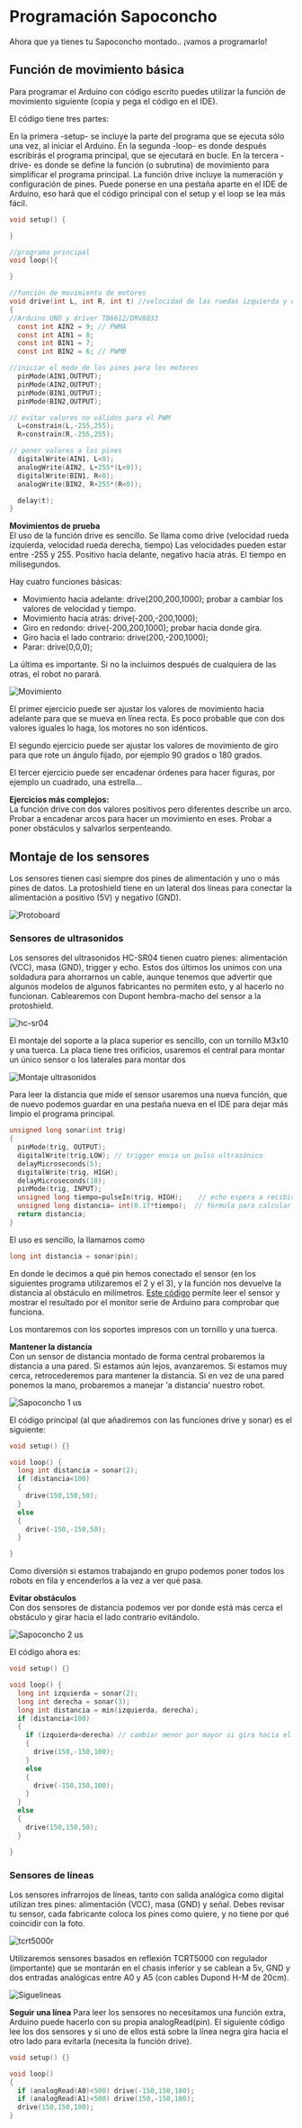 # Programación Sapoconcho

Ahora que ya tienes tu Sapoconcho montado.. ¡vamos a programarlo!

## Función de movimiento básica
Para programar el Arduino con código escrito puedes utilizar la función de movimiento siguiente (copia y pega el código en el IDE).

El código tiene tres partes:

En la primera -setup- se incluye la parte del programa que se ejecuta sólo una vez, al iniciar el Arduino.
En la segunda -loop- es donde después escribirás el programa principal, que se ejecutará en bucle.
En la tercera -drive- es donde se define la función (o subrutina) de movimiento para simplificar el programa principal.
La función drive incluye la numeración y configuración de pines. Puede ponerse en una pestaña aparte en el IDE de Arduino, eso hará que el código principal con el setup y el loop se lea más fácil.

```c
void setup() {

}

//programa principal
void loop(){

}

//función de movimiento de motores
void drive(int L, int R, int t) //velocidad de las ruedas izquierda y derecha, positivo hacia delante, tiempo en milisegundos
{
//Arduino UNO y driver TB6612/DRV8833
  const int AIN2 = 9; // PWMA
  const int AIN1 = 8;
  const int BIN1 = 7;
  const int BIN2 = 6; // PWMB

//iniciar el modo de los pines para los motores
  pinMode(AIN1,OUTPUT);
  pinMode(AIN2,OUTPUT);
  pinMode(BIN1,OUTPUT);
  pinMode(BIN2,OUTPUT);

// evitar valores no válidos para el PWM
  L=constrain(L,-255,255);
  R=constrain(R,-255,255);

// poner valores a los pines
  digitalWrite(AIN1, L<0);
  analogWrite(AIN2, L+255*(L<0));
  digitalWrite(BIN1, R<0);
  analogWrite(BIN2, R+255*(R<0));

  delay(t);
}
```

**Movimientos de prueba**  
El uso de la función drive es sencillo. Se llama como drive (velocidad rueda izquierda, velocidad rueda derecha, tiempo) Las velocidades pueden estar entre -255 y 255. Positivo hacia delante, negativo hacia atrás. El tiempo en milisegundos.

Hay cuatro funciones básicas:

- Movimiento hacia adelante: drive(200,200,1000); probar a cambiar los valores de velocidad y tiempo.
- Movimiento hacia atrás: drive(-200,-200,1000);
- Giro en redondo: drive(-200,200,1000); probar hacia donde gira.
- Giro hacia el lado contrario: drive(200,-200,1000);
- Parar: drive(0,0,0);

La última es importante. Si no la incluimos después de cualquiera de las otras, el robot no parará.

![Movimiento](img/movimiento.jpg)

El primer ejercicio puede ser ajustar los valores de movimiento hacia adelante para que se mueva en línea recta. Es poco probable que con dos valores iguales lo haga, los motores no son idénticos.

El segundo ejercicio puede ser ajustar los valores de movimiento de giro para que rote un ángulo fijado, por ejemplo 90 grados o 180 grados.

El tercer ejercicio puede ser encadenar órdenes para hacer figuras, por ejemplo un cuadrado, una estrella…

**Ejercicios más complejos:**  
La función drive con dos valores positivos pero diferentes describe un arco. Probar a encadenar arcos para hacer un movimiento en eses. Probar a poner obstáculos y salvarlos serpenteando.

## Montaje de los sensores

Los sensores tienen casi siempre dos pines de alimentación y uno o más pines de datos. La protoshield tiene en un lateral dos líneas para conectar la alimentación a positivo (5V) y negativo (GND).

![Protoboard](img/protoshield.jpg)

### Sensores de ultrasonidos
Los sensores del ultrasonidos HC-SR04 tienen cuatro pienes: alimentación (VCC), masa (GND), trigger y echo. Estos dos últimos los unimos con una soldadura para ahorrarnos un cable, aunque tenemos que advertir que algunos modelos de algunos fabricantes no permiten esto, y al hacerlo no funcionan. Cablearemos con Dupont hembra-macho del sensor a la protoshield.

![hc-sr04](img/hc-sr04.jpg)

El montaje del soporte a la placa superior es sencillo, con un tornillo M3x10 y una tuerca. La placa tiene tres orificios, usaremos el central para montar un único sensor o los laterales para montar dos

![Montaje ultrasonidos](img/montaje_us.jpg)

Para leer la distancia que mide el sensor usaremos una nueva función, que de nuevo podemos guardar en una pestaña nueva en el IDE para dejar más limpio el programa principal.

```c
unsigned long sonar(int trig)
{
  pinMode(trig, OUTPUT);
  digitalWrite(trig,LOW); // trigger envia un pulso ultrasónico
  delayMicroseconds(5);
  digitalWrite(trig, HIGH);
  delayMicroseconds(10);
  pinMode(trig, INPUT);
  unsigned long tiempo=pulseIn(trig, HIGH);    // echo espera a recibir la respuesta
  unsigned long distancia= int(0.17*tiempo);  // fórmula para calcular la distancia
  return distancia;
}
```

El uso es sencillo, la llamamos como

```c
long int distancia = sonar(pin);
```

En donde le decimos a qué pin hemos conectado el sensor (en los siguientes programa utilizaremos el 2 y el 3), y la función nos devuelve la distancia al obstáculo en milímetros. [Este código](https://github.com/brico-labs/sapoconcho/blob/main/arduino/us_read.ino) permite leer el sensor y mostrar el resultado por el monitor serie de Arduino para comprobar que funciona.

Los montaremos con los soportes impresos con un tornillo y una tuerca.

**Mantener la distancia**  
Con un sensor de distancia montado de forma central probaremos la distancia a una pared. Si estamos aún lejos, avanzaremos. Si estamos muy cerca, retrocederemos para mantener la distancia. Si en vez de una pared ponemos la mano, probaremos a manejar 'a distancia' nuestro robot.

![Sapoconcho 1 us](img/main_single_us.jpeg)

El código principal (al que añadiremos con las funciones drive y sonar) es el siguiente:

```c
void setup() {}

void loop() {
  long int distancia = sonar(2);
  if (distancia<100)
  {
    drive(150,150,50);
  }
  else
  {
    drive(-150,-150,50);
  }

}
```

Como diversión si estamos trabajando en grupo podemos poner todos los robots en fila y encenderlos a la vez a ver qué pasa.

**Evitar obstáculos**  
Con dos sensores de distancia podemos ver por donde está más cerca el obstáculo y girar hacia el lado contrario evitándolo.

![Sapoconcho 2 us](img/dual_us.jpeg)

El código ahora es:

```c
void setup() {}

void loop() {
  long int izquierda = sonar(2);
  long int derecha = sonar(3);
  long int distancia = min(izquierda, derecha);
  if (distancia<100)
  {
    if (izquierda<derecha) // cambiar menor por mayor si gira hacia el obstaculo
    {
      drive(150,-150,100);
    }
    else
    {
      drive(-150,150,100);
    }
  }
  else
  {
    drive(150,150,50);
  }

}
```

### Sensores de líneas

Los sensores infrarrojos de líneas, tanto con salida analógica como digital utilizan tres pines: alimentación (VCC), masa (GND) y señal. Debes revisar tu sensor, cada fabricante coloca los pines como quiere, y no tiene por qué coincidir con la foto.

![tcrt5000r](img/tcrt5000r.jpg)

Utilizaremos sensores basados en reflexión TCRT5000 con regulador (importante) que se montarán en el chasis inferior y se cablean a 5v, GND y dos entradas analógicas entre A0 y A5 (con cables Dupond H-M de 20cm).

![Siguelineas](img/siguelineas.jpg)

**Seguir una línea**
Para leer los sensores no necesitamos una función extra, Arduino puede hacerlo con su propia analogRead(pin). El siguiente código lee los dos sensores y si uno de ellos está sobre la línea negra gira hacia el otro lado para evitarla (necesita la función drive).

```c
void setup() {}

void loop()
{
  if (analogRead(A0)<500) drive(-150,150,100);
  if (analogRead(A1)<500) drive(150,-150,100);
  drive(150,150,100);
}
```